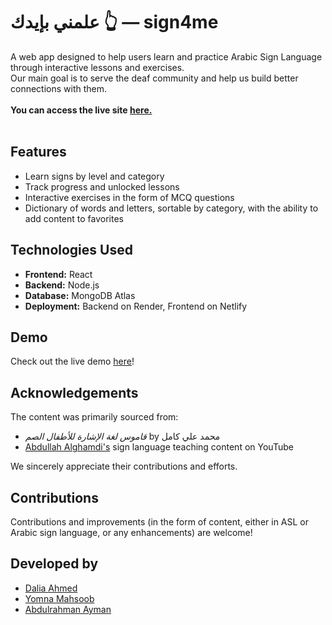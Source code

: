 <div dir="ltr">

# علمني بإيدك 👆  — sign4me 
A web app designed to help users learn and practice Arabic Sign Language through interactive lessons and exercises.  
Our main goal is to serve the deaf community and help us build better connections with them. <br> <br>
<b> You can access the live site [here.](https://sign4me.netlify.app/) <br> <br> </b>

## Features

- Learn signs by level and category  
- Track progress and unlocked lessons  
- Interactive exercises in the form of MCQ questions  
- Dictionary of words and letters, sortable by category, with the ability to add content to favorites  

## Technologies Used

- **Frontend:** React  
- **Backend:** Node.js  
- **Database:** MongoDB Atlas  
- **Deployment:** Backend on Render, Frontend on Netlify

## Demo

Check out the live demo [here](https://drive.google.com/file/d/1xyJj12ig6wwdWHKbbWcAvt0zS8b794QK/view?usp=drive_link)!

## Acknowledgements

The content was primarily sourced from:  
- *قاموس لغة الإشارة للأطفال الصم* by محمد علي كامل  
- [Abdullah Alghamdi's](https://www.youtube.com/@ABDULLAHG) sign language teaching content on YouTube  

We sincerely appreciate their contributions and efforts.  

## Contributions

Contributions and improvements (in the form of content, either in ASL or Arabic sign language, or any enhancements) are welcome!  

## Developed by

- [Dalia Ahmed](https://github.com/daliamirghani)  
- [Yomna Mahsoob](https://github.com/YOMNA-MAHSOOB)  
- [Abdulrahman Ayman](https://github.com/pxabdo)  

</div>
